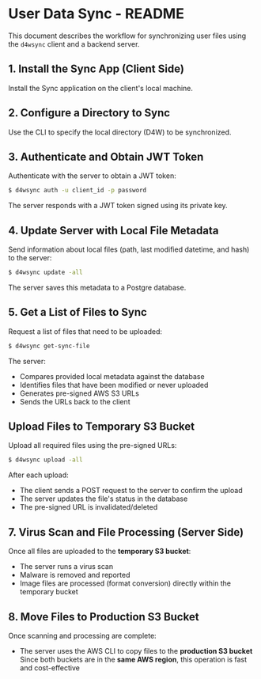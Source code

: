 # User Data Sync - README

This document describes the workflow for synchronizing user files using the `d4wsync` client and a backend server.

## 1. Install the Sync App (Client Side)
Install the Sync application on the client's local machine.

## 2. Configure a Directory to Sync
Use the CLI to specify the local directory (D4W) to be synchronized.

## 3. Authenticate and Obtain JWT Token
Authenticate with the server to obtain a JWT token:

```bash
$ d4wsync auth -u client_id -p password
```

The server responds with a JWT token signed using its private key.

## 4. Update Server with Local File Metadata
Send information about local files (path, last modified datetime, and hash) to the server:

```bash
$ d4wsync update -all
```

The server saves this metadata to a Postgre database.

## 5. Get a List of Files to Sync
Request a list of files that need to be uploaded:

```bash
$ d4wsync get-sync-file
```

The server:
- Compares provided local metadata against the database
- Identifies files that have been modified or never uploaded
- Generates pre-signed AWS S3 URLs
- Sends the URLs back to the client

##  Upload Files to Temporary S3 Bucket
Upload all required files using the pre-signed URLs:

```bash
$ d4wsync upload -all
```

After each upload:
- The client sends a POST request to the server to confirm the upload
- The server updates the file's status in the database
- The pre-signed URL is invalidated/deleted

## 7. Virus Scan and File Processing (Server Side)
Once all files are uploaded to the **temporary S3 bucket**:
- The server runs a virus scan
- Malware is removed and reported
- Image files are processed (format conversion) directly within the temporary bucket

## 8. Move Files to Production S3 Bucket
Once scanning and processing are complete:
- The server uses the AWS CLI to copy files to the **production S3 bucket**
Since both buckets are in the **same AWS region**, this operation is fast and cost-effective
